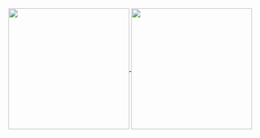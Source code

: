 <a href="https://github.com/anuraghazra/github-readme-stats">
  <img height=240 align="center" src="https://github-readme-stats.vercel.app/api?username=lynliam&show_icons=true&theme=radical" />
</a>
<a href="https://github.com/anuraghazra/convoychat">
  <img height=240 align="center" src="https://github-readme-stats.vercel.app/api/top-langs/?username=lynliam&layout=donut&langs_count=8&card_width=320" />
</a>